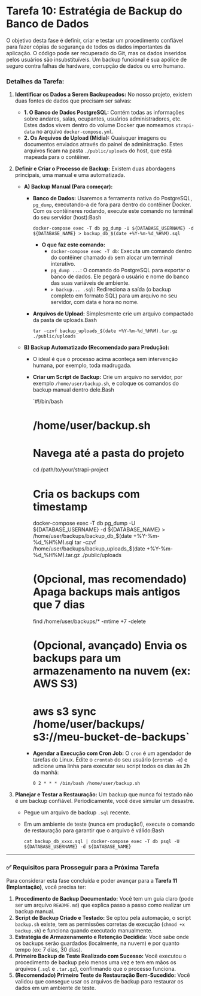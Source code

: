 # Tarefa 10: Estratégia de Backup do Banco de Dados

O objetivo desta fase é definir, criar e testar um procedimento confiável para fazer cópias de segurança de todos os dados importantes da aplicação. O código pode ser recuperado do Git, mas os dados inseridos pelos usuários são insubstituíveis. Um backup funcional é sua apólice de seguro contra falhas de hardware, corrupção de dados ou erro humano.

### **Detalhes da Tarefa:**

1. **Identificar os Dados a Serem Backupeados:**
No nosso projeto, existem duas fontes de dados que precisam ser salvas:
    - **1. O Banco de Dados PostgreSQL:** Contém todas as informações sobre andares, salas, ocupantes, usuários administradores, etc. Estes dados vivem dentro do volume Docker que nomeamos `strapi-data` no arquivo `docker-compose.yml`.
    - **2. Os Arquivos de Upload (Mídia):** Quaisquer imagens ou documentos enviados através do painel de administração. Estes arquivos ficam na pasta `./public/uploads` do host, que está mapeada para o contêiner.
2. **Definir e Criar o Processo de Backup:**
Existem duas abordagens principais, uma manual e uma automatizada.
    - **A) Backup Manual (Para começar):**
        - **Banco de Dados:** Usaremos a ferramenta nativa do PostgreSQL, `pg_dump`, executando-a de fora para dentro do contêiner Docker. Com os contêineres rodando, execute este comando no terminal do seu servidor (host):Bash
            
            `docker-compose exec -T db pg_dump -U ${DATABASE_USERNAME} -d ${DATABASE_NAME} > backup_db_$(date +%Y-%m-%d_%H%M).sql`
            
            - **O que faz este comando:**
                - `docker-compose exec -T db`: Executa um comando dentro do contêiner chamado `db` sem alocar um terminal interativo.
                - `pg_dump ...`: O comando do PostgreSQL para exportar o banco de dados. Ele pegará o usuário e nome do banco das suas variáveis de ambiente.
                - `> backup... .sql`: Redireciona a saída (o backup completo em formato SQL) para um arquivo no seu servidor, com data e hora no nome.
        - **Arquivos de Upload:** Simplesmente crie um arquivo compactado da pasta de uploads.Bash
            
            `tar -czvf backup_uploads_$(date +%Y-%m-%d_%H%M).tar.gz ./public/uploads`
            
    - **B) Backup Automatizado (Recomendado para Produção):**
        - O ideal é que o processo acima aconteça sem intervenção humana, por exemplo, toda madrugada.
        - **Criar um Script de Backup:** Crie um arquivo no servidor, por exemplo `/home/user/backup.sh`, e coloque os comandos do backup manual dentro dele.Bash
            
            `#!/bin/bash
            # /home/user/backup.sh
            
            # Navega até a pasta do projeto
            cd /path/to/your/strapi-project
            
            # Cria os backups com timestamp
            docker-compose exec -T db pg_dump -U ${DATABASE_USERNAME} -d ${DATABASE_NAME} > /home/user/backups/backup_db_$(date +%Y-%m-%d_%H%M).sql
            tar -czvf /home/user/backups/backup_uploads_$(date +%Y-%m-%d_%H%M).tar.gz ./public/uploads
            
            # (Opcional, mas recomendado) Apaga backups mais antigos que 7 dias
            find /home/user/backups/* -mtime +7 -delete
            
            # (Opcional, avançado) Envia os backups para um armazenamento na nuvem (ex: AWS S3)
            # aws s3 sync /home/user/backups/ s3://meu-bucket-de-backups`
            
        - **Agendar a Execução com Cron Job:** O `cron` é um agendador de tarefas do Linux. Edite o `crontab` do seu usuário (`crontab -e`) e adicione uma linha para executar seu script todos os dias às 2h da manhã:
            
            `0 2 * * * /bin/bash /home/user/backup.sh`
            
3. **Planejar e Testar a Restauração:**
Um backup que nunca foi testado não é um backup confiável. Periodicamente, você deve simular um desastre.
    - Pegue um arquivo de backup `.sql` recente.
    - Em um ambiente de teste (nunca em produção!), execute o comando de restauração para garantir que o arquivo é válido:Bash
        
        `cat backup_db_xxxx.sql | docker-compose exec -T db psql -U ${DATABASE_USERNAME} -d ${DATABASE_NAME}`
        

---

### ✅ Requisitos para Prosseguir para a Próxima Tarefa

Para considerar esta fase concluída e poder avançar para a **Tarefa 11 (Implantação)**, você precisa ter:

1. **Procedimento de Backup Documentado:** Você tem um guia claro (pode ser um arquivo `README.md`) que explica passo a passo como realizar um backup manual.
2. **Script de Backup Criado e Testado:** Se optou pela automação, o script `backup.sh` existe, tem as permissões corretas de execução (`chmod +x backup.sh`) e funciona quando executado manualmente.
3. **Estratégia de Armazenamento e Retenção Decidida:** Você sabe onde os backups serão guardados (localmente, na nuvem) e por quanto tempo (ex: 7 dias, 30 dias).
4. **Primeiro Backup de Teste Realizado com Sucesso:** Você executou o procedimento de backup pelo menos uma vez e tem em mãos os arquivos (`.sql` e `.tar.gz`), confirmando que o processo funciona.
5. **(Recomendado) Primeiro Teste de Restauração Bem-Sucedido:** Você validou que consegue usar os arquivos de backup para restaurar os dados em um ambiente de teste.